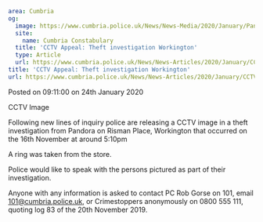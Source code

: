 ```yaml
area: Cumbria
og:
  image: https://www.cumbria.police.uk/News/News-Media/2020/January/Pandora-CCTVjpg.jpg
  site:
    name: Cumbria Constabulary
  title: 'CCTV Appeal: Theft investigation Workington'
  type: Article
  url: https://www.cumbria.police.uk/News/News-Articles/2020/January/CCTV-Appeal-Theft-investigation-Workington.aspx
title: 'CCTV Appeal: Theft investigation Workington'
url: https://www.cumbria.police.uk/News/News-Articles/2020/January/CCTV-Appeal-Theft-investigation-Workington.aspx
```

Posted on 09:11:00 on 24th January 2020

CCTV Image

Following new lines of inquiry police are releasing a CCTV image in a theft investigation from Pandora on Risman Place, Workington that occurred on the 16th November at around 5:10pm

A ring was taken from the store.

Police would like to speak with the persons pictured as part of their investigation.

Anyone with any information is asked to contact PC Rob Gorse on 101, email 101@cumbria.police.uk, or Crimestoppers anonymously on 0800 555 111, quoting log 83 of the 20th November 2019.
